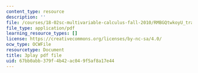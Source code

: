 ```yaml
---
content_type: resource
description: ''
file: /courses/18-02sc-multivariable-calculus-fall-2010/RMBGQtwkoyU_transcript.pdf
file_type: application/pdf
learning_resource_types: []
license: https://creativecommons.org/licenses/by-nc-sa/4.0/
ocw_type: OCWFile
resourcetype: Document
title: 3play pdf file
uid: 67bb0abb-379f-4b42-ac04-9f5af8a17e44
---
```

